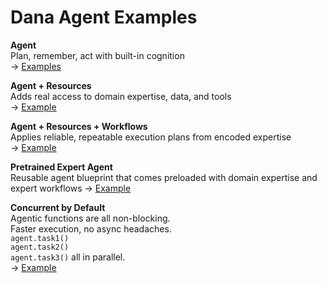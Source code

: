 # Dana Agent Examples

**Agent**  
Plan, remember, act with built-in cognition  
→ [Examples](agent)

**Agent + Resources**  
Adds real access to domain expertise, data, and tools  
→ [Example](agent_with_resources_workflows/agent_with_resources.na)

**Agent + Resources + Workflows**  
Applies reliable, repeatable execution plans from encoded expertise  
→ [Example](agent_with_resources_workflows/agent_with_resources_workflows.na)

**Pretrained Expert Agent**  
Reusable agent blueprint that comes preloaded with domain expertise and expert workflows
→ [Example](expert_agent_via_dana_stdlib/cfo.na)

**Concurrent by Default**  
Agentic functions are all non-blocking.  
Faster execution, no async headaches.  
`agent.task1()`  
`agent.task2()`  
`agent.task3()` all in parallel.  
→ [Example](agent_concurrent_bydefault/agent_concurrent_bydefault.na)
